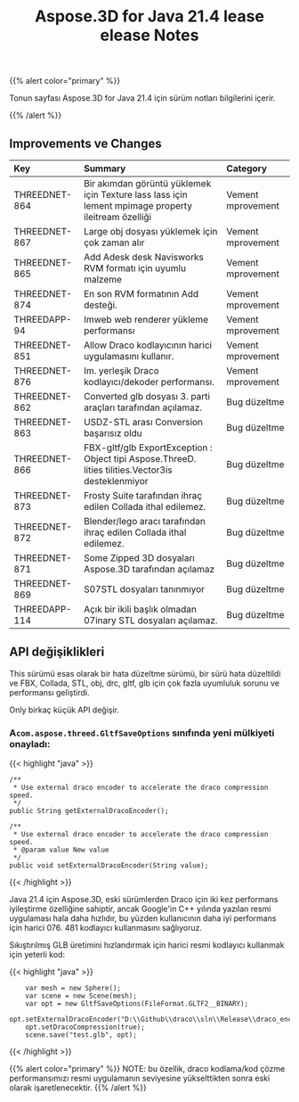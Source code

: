 ﻿---
title: Aspose.3D for Java 21.4 lease elease Notes
type: docs
weight: 9
url: /tr/java/aspose-3d-for-java-21-4-release-notes/
---
{{% alert color="primary" %}}

Tonun sayfası Aspose.3D for Java 21.4 için sürüm notları bilgilerini içerir.

{{% /alert %}}
## **Improvements ve Changes**
|**Key**|**Summary**|**Category**|
|:- |:- |:- |
|THREEDNET-864 |Bir akımdan görüntü yüklemek için Texture lass lass için lement mpimage property ileitream özelliği|Vement mprovement|
|THREEDNET-867 |Large obj dosyası yüklemek için çok zaman alır|Vement mprovement|
|THREEDNET-865 |Add Adesk desk Navisworks RVM formatı için uyumlu malzeme|Vement mprovement|
|THREEDNET-874 |En son RVM formatının Add desteği.|Vement mprovement|
|THREEDAPP-94 |Imweb web renderer yükleme performansı|Vement mprovement|
|THREEDNET-851 |Allow Draco kodlayıcının harici uygulamasını kullanır.|Vement mprovement|
|THREEDNET-876 |Im. yerleşik Draco kodlayıcı/dekoder performansı.|Vement mprovement|
|THREEDNET-862 |Converted glb dosyası 3. parti araçları tarafından açılamaz.|Bug düzeltme|
|THREEDNET-863 |USDZ-STL arası Conversion başarısız oldu|Bug düzeltme|
|THREEDNET-866 |FBX-gltf/glb ExportException : Object tipi Aspose.ThreeD. lities tilities.Vector3is desteklenmiyor|Bug düzeltme|
|THREEDNET-873 |Frosty Suite tarafından ihraç edilen Collada ithal edilemez.|Bug düzeltme|
|THREEDNET-872 |Blender/lego aracı tarafından ihraç edilen Collada ithal edilemez.|Bug düzeltme|
|THREEDNET-871 |Some Zipped 3D dosyaları Aspose.3D tarafından açılamaz|Bug düzeltme|
|THREEDNET-869 |S07STL dosyaları tanınmıyor|Bug düzeltme|
|THREEDAPP-114 |Açık bir ikili başlık olmadan 07inary STL dosyaları açılamaz.|Bug düzeltme|


## API değişiklikleri ##


This sürümü esas olarak bir hata düzeltme sürümü, bir sürü hata düzeltildi ve FBX, Collada, STL, obj, drc, gltf, glb için çok fazla uyumluluk sorunu ve performansı geliştirdi.



Only birkaç küçük API değişir.

### A`com.aspose.threed.GltfSaveOptions` sınıfında yeni mülkiyeti onayladı:

{{< highlight "java" >}}

    /**
     * Use external draco encoder to accelerate the draco compression speed.
     */
    public String getExternalDracoEncoder();
    
    /**
     * Use external draco encoder to accelerate the draco compression speed.
     * @param value New value
     */
    public void setExternalDracoEncoder(String value);


{{< /highlight >}}


Java 21.4 için Aspose.3D, eski sürümlerden Draco için iki kez performans iyileştirme özelliğine sahiptir, ancak Google'in C++ yılında yazılan resmi uygulaması hala daha hızlıdır, bu yüzden kullanıcının daha iyi performans için harici 076. 481 kodlayıcı kullanmasını sağlıyoruz.


Sıkıştırılmış GLB üretimini hızlandırmak için harici resmi kodlayıcı kullanmak için yeterli kod:

{{< highlight "java" >}}

        var mesh = new Sphere();
        var scene = new Scene(mesh);
        var opt = new GltfSaveOptions(FileFormat.GLTF2__BINARY);
        opt.setExternalDracoEncoder("D:\\Github\\draco\\sln\\Release\\draco_encoder.exe");
        opt.setDracoCompression(true);
        scene.save("test.glb", opt);

{{< /highlight >}}


{{% alert color="primary" %}} 
NOTE: bu özellik, draco kodlama/kod çözme performansımızı resmi uygulamanın seviyesine yükselttikten sonra eski olarak işaretlenecektir.
{{% /alert %}}

